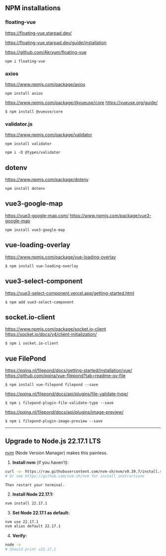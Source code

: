 ## NPM installations
<!-- --------------------------------------------------------------- -->

### floating-vue

https://floating-vue.starpad.dev/

https://floating-vue.starpad.dev/guide/installation

https://github.com/Akryum/floating-vue

    npm i floating-vue

<!-- --------------------------------------------------------------- -->

### axios

https://www.npmjs.com/package/axios
    
    npm install axios

<!-- --------------------------------------------------------------- -->

https://www.npmjs.com/package/@vueuse/core
https://vueuse.org/guide/

    $ npm install @vueuse/core

<!-- --------------------------------------------------------------- -->

### validator.js

https://www.npmjs.com/package/validator

    npm install validator

    npm i -D @types/validator


<!-- --------------------------------------------------------------- -->

## dotenv

https://www.npmjs.com/package/dotenv

    npm install dotenv

<!-- --------------------------------------------------------------- -->

## vue3-google-map

https://vue3-google-map.com/
https://www.npmjs.com/package/vue3-google-map

    npm install vue3-google-map

<!-- --------------------------------------------------------------- -->

## vue-loading-overlay

https://www.npmjs.com/package/vue-loading-overlay

    $ npm install vue-loading-overlay


<!-- --------------------------------------------------------------- -->

## vue3-select-component

https://vue3-select-component.vercel.app/getting-started.html

    $ npm add vue3-select-component
<!-- --------------------------------------------------------------- -->

## socket.io-client

https://www.npmjs.com/package/socket.io-client
https://socket.io/docs/v4/client-initialization/

    $ npm i socket.io-client

<!-- --------------------------------------------------------------- -->
## vue FilePond

https://pqina.nl/filepond/docs/getting-started/installation/vue/
https://github.com/pqina/vue-filepond?tab=readme-ov-file

    $ npm install vue-filepond filepond --save


https://pqina.nl/filepond/docs/api/plugins/file-validate-type/

    $ npm i filepond-plugin-file-validate-type --save

https://pqina.nl/filepond/docs/api/plugins/image-preview/

    $ npm i filepond-plugin-image-preview --save


<!-- --------------------------------------------------------------- -->
___
<!-- --------------------------------------------------------------- -->

## Upgrade to Node.js 22.17.1 LTS

[nvm](https://github.com/nvm-sh/nvm) (Node Version Manager) makes this painless.

1. **Install nvm** (if you haven’t):
    
```bash
curl -o- https://raw.githubusercontent.com/nvm-sh/nvm/v0.39.7/install.sh | bash
# Or see https://github.com/nvm-sh/nvm for install instructions
```  
    
    Then restart your terminal.
    
2. **Install Node 22.17.1:**
    
```bash
nvm install 22.17.1
```
    
3. **Set Node 22.17.1 as default:**
    
```bash
nvm use 22.17.1
nvm alias default 22.17.1
```
    
4. **Verify:**
    
```bash
node -v
# Should print v22.17.1

```